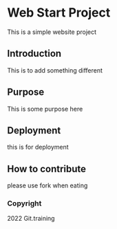 # Web Start Project

This is a simple website project

## Introduction

This is to add something different

## Purpose

This is some purpose here

## Deployment

this is for deployment

## How to contribute

please use fork when eating

### Copyright

2022 Git.training
